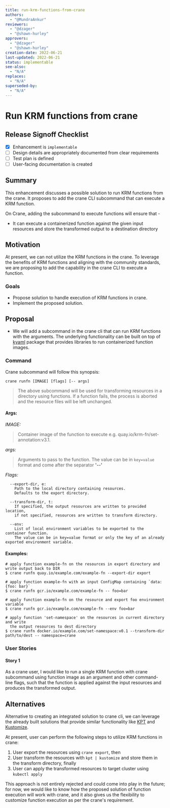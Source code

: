 ```yaml
---
title: run-krm-functions-from-crane
authors:
  - "@MundraAnkur"
reviewers:
  - "@dzager"
  - "@shawn-hurley"
approvers:
  - "@dzager"
  - "@shawn-hurley"
creation-date: 2022-06-21
last-updated: 2022-06-21
status: implementable
see-also:
  - "N/A"  
replaces:
  - "N/A"
superseded-by:
  - "N/A"
---
```


# Run KRM functions from crane

## Release Signoff Checklist

- [X] Enhancement is `implementable`
- [ ] Design details are appropriately documented from clear requirements
- [ ] Test plan is defined
- [ ] User-facing documentation is created

## Summary
This enhancement discusses a possible solution to run KRM functions from the crane. It proposes to add the crane CLI subcommand that can execute a KRM function.

On Crane, adding the subcommand to execute functions will ensure that -
- It can execute a containerized function against the given input resources and store the transformed output to a destination directory

## Motivation
At present, we can not utilize the KRM functions in the crane. To leverage the benefits of KRM functions and aligning with the community standards, we are proposing to add the capability in the crane CLI to execute a function. 

### Goals

- Propose solution to handle execution of KRM functions in crane.
- Implement the proposed solution.
 

## Proposal
- We will add a subcommand in the crane cli that can run KRM functions with the arguments. The underlying functionality can be built on top of [kyaml](https://pkg.go.dev/sigs.k8s.io/kustomize/kyaml) package that provides libraries to run containerized function images.

### Command
Crane subcommand will follow this synopsis:
```
crane runfn [IMAGE] [flags] [-- args]
```
> The above subcommand will be used for transforming resources in a directory using functions. If a function fails, the process is aborted and the resource files will be left unchanged.
 
#### Args:
  *IMAGE:*
>	Container image of the function to execute e.g. quay.io/krm-fn/set-annotation:v3.1.
	
  *args:*
>	Arguments to pass to the function. The value can be in `key=value` format and come after the separator **'--'**

  *Flags:*
>

	  --export-dir, e:
	  	Path to the local directory containing resources. 
		Defaults to the export directory.
  	
	  --transform-dir, t:
		If specified, the output resources are written to provided location,
		if not specified, resources are written to transform directory.
		
	  --env:
		List of local environment variables to be exported to the container function.
		The value can be in key=value format or only the key of an already exported environment variable.
		
#### Examples:

```
# apply function example-fn on the resources in export directory and write output back to DIR
$ crane runfn quay.io/example.com/example-fn --export-dir export
```

```
# apply function example-fn with an input ConfigMap containing `data: {foo: bar}`
$ crane runfn gcr.io/example.com/example-fn -- foo=bar
```

```
# apply function example-fn on the resource and export foo environment variable
$ crane runfn gcr.io/example.com/example-fn --env foo=bar
```

```
# apply function 'set-namespace' on the resources in current directory and write
  the output resources to dest directory
$ crane runfn docker.io/example.com/set-namespace:v0.1 --transform-dir path/to/dest -- namespace=crane
```

### User Stories

#### Story 1
As a crane user, I would like to run a single KRM function with crane subcommand using function image as an argument and other command-line flags, such that the function is applied against the input resources and produces the transformed output. 


## Alternatives
Alternative to creating an integrated solution to crane cli, we can leverage the already built solutions that provide similar functionality like [KPT](https://github.com/GoogleContainerTools/kpt) and [Kustomize](https://github.com/kubernetes-sigs/kustomize).

At present, user can perform the following steps to utilize KRM functions in crane:
 1. User export the resources using `crane export`, then 
 2. User transform the resources with `kpt | kustomize`  and store them in the transform directory, finally
 3. User can apply the transformed resources to target cluster using ```kubectl apply```
  
This approach is not entirely rejected and could come into play in the future; for now, we would like to know how the proposed solution of function execution will work with crane, and it also gives us the flexibility to customize function execution as per the crane's requirement.

